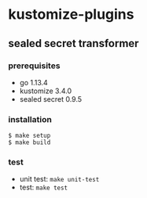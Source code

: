# kustomize-plugins

## sealed secret transformer

### prerequisites

- go 1.13.4
- kustomize 3.4.0
- sealed secret 0.9.5

### installation

```
$ make setup
$ make build
```

### test

- unit test: `make unit-test`
- test: `make test`